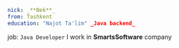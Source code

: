 ```yaml
nick: _**Bek**_
from: Tashkent
education: "Najot Ta'lim" _Java backend_
```
job: `Java Developer`
I work in **SmartsSoftware** company
